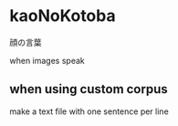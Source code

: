 # kaoNoKotoba
顔の言葉

when images speak

## when using custom corpus

make a text file with one sentence per line